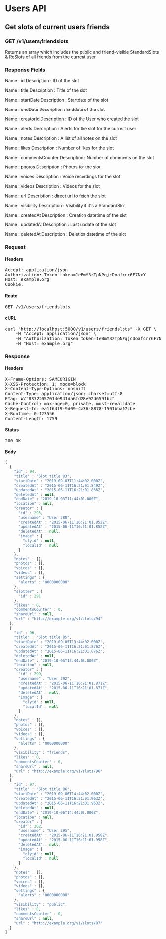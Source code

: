 # Users API

## Get slots of current users friends

### GET /v1/users/friendslots

Returns an array which includes the public and friend-visible StandardSlots &amp; ReSlots of all friends from the current user

### Response Fields

Name : id
Description : ID of the slot

Name : title
Description : Title of the slot

Name : startDate
Description : Startdate of the slot

Name : endDate
Description : Enddate of the slot

Name : creatorId
Description : ID of the User who created the slot

Name : alerts
Description : Alerts for the slot for the current user

Name : notes
Description : A list of all notes on the slot

Name : likes
Description : Number of likes for the slot

Name : commentsCounter
Description : Number of comments on the slot

Name : photos
Description : Photos for the slot

Name : voices
Description : Voice recordings for the slot

Name : videos
Description : Videos for the slot

Name : url
Description : direct url to fetch the slot

Name : visibility
Description : Visibility if it&#39;s a StandardSlot

Name : createdAt
Description : Creation datetime of the slot

Name : updatedAt
Description : Last update of the slot

Name : deletedAt
Description : Deletion datetime of the slot

### Request

#### Headers

<pre>Accept: application/json
Authorization: Token token=1eBmY3zTpNPqjcDoafcrr6F7NxY
Host: example.org
Cookie: </pre>

#### Route

<pre>GET /v1/users/friendslots</pre>

#### cURL

<pre class="request">curl &quot;http://localhost:5000/v1/users/friendslots&quot; -X GET \
	-H &quot;Accept: application/json&quot; \
	-H &quot;Authorization: Token token=1eBmY3zTpNPqjcDoafcrr6F7NxY&quot; \
	-H &quot;Host: example.org&quot;</pre>

### Response

#### Headers

<pre>X-Frame-Options: SAMEORIGIN
X-XSS-Protection: 1; mode=block
X-Content-Type-Options: nosniff
Content-Type: application/json; charset=utf-8
ETag: W/&quot;83722057014e941da6fd28e92d6591bc&quot;
Cache-Control: max-age=0, private, must-revalidate
X-Request-Id: ea1f64f9-9d09-4a36-8878-1501bba07cbe
X-Runtime: 0.123556
Content-Length: 1759</pre>

#### Status

<pre>200 OK</pre>

#### Body

```javascript
[
  {
    "id" : 94,
    "title" : "Slot title 83",
    "startDate" : "2019-09-03T11:44:02.000Z",
    "createdAt" : "2015-06-11T16:21:01.849Z",
    "updatedAt" : "2015-06-11T16:21:01.866Z",
    "deletedAt" : null,
    "endDate" : "2019-10-03T11:44:02.000Z",
    "location" : null,
    "creator" : {
      "id" : 295,
      "username" : "User 288",
      "createdAt" : "2015-06-11T16:21:01.852Z",
      "updatedAt" : "2015-06-11T16:21:01.852Z",
      "deletedAt" : null,
      "image" : {
        "clyid" : null,
        "localId" : null
      }
    },
    "notes" : [],
    "photos" : [],
    "voices" : [],
    "videos" : [],
    "settings" : {
      "alerts" : "0000000000"
    },
    "slotter" : {
      "id" : 291
    },
    "likes" : 0,
    "commentsCounter" : 0,
    "shareUrl" : null,
    "url" : "http://example.org/v1/slots/94"
  },
  {
    "id" : 96,
    "title" : "Slot title 85",
    "startDate" : "2019-09-05T13:44:02.000Z",
    "createdAt" : "2015-06-11T16:21:01.876Z",
    "updatedAt" : "2015-06-11T16:21:01.876Z",
    "deletedAt" : null,
    "endDate" : "2019-10-05T13:44:02.000Z",
    "location" : null,
    "creator" : {
      "id" : 299,
      "username" : "User 292",
      "createdAt" : "2015-06-11T16:21:01.871Z",
      "updatedAt" : "2015-06-11T16:21:01.871Z",
      "deletedAt" : null,
      "image" : {
        "clyid" : null,
        "localId" : null
      }
    },
    "notes" : [],
    "photos" : [],
    "voices" : [],
    "videos" : [],
    "settings" : {
      "alerts" : "0000000000"
    },
    "visibility" : "friends",
    "likes" : 0,
    "commentsCounter" : 0,
    "shareUrl" : null,
    "url" : "http://example.org/v1/slots/96"
  },
  {
    "id" : 97,
    "title" : "Slot title 86",
    "startDate" : "2019-09-06T14:44:02.000Z",
    "createdAt" : "2015-06-11T16:21:01.963Z",
    "updatedAt" : "2015-06-11T16:21:01.963Z",
    "deletedAt" : null,
    "endDate" : "2019-10-06T14:44:02.000Z",
    "location" : null,
    "creator" : {
      "id" : 302,
      "username" : "User 295",
      "createdAt" : "2015-06-11T16:21:01.958Z",
      "updatedAt" : "2015-06-11T16:21:01.958Z",
      "deletedAt" : null,
      "image" : {
        "clyid" : null,
        "localId" : null
      }
    },
    "notes" : [],
    "photos" : [],
    "voices" : [],
    "videos" : [],
    "settings" : {
      "alerts" : "0000000000"
    },
    "visibility" : "public",
    "likes" : 0,
    "commentsCounter" : 0,
    "shareUrl" : null,
    "url" : "http://example.org/v1/slots/97"
  }
]
```
